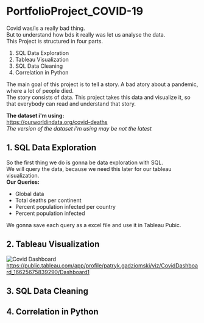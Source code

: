 # PortfolioProject_COVID-19
Covid was/is a really bad thing. <br> But to understand how bds it really was let us analyse the data. <br>
This Project is structured in four parts.

1. SQL Data Exploration
2. Tableau Visualization
3. SQL Data Cleaning
4. Correlation in Python

The main goal of this project is to tell a story. A bad atory about a pandemic, where a lot of people died.<br>
The story consists of data. This project takes this data and visualize it, so that everybody can read and understand that story.

**The dataset i'm using:**<br>
https://ourworldindata.org/covid-deaths <br>
*The version of the dataset i'm using may be not the latest*

## 1. SQL Data Exploration<br>
So the first thing we do is gonna be data exploration with SQL.<br>
We will query the data, because we need this later for our tableau visualization.<br>
**Our Queries:**
- Global data
- Total deaths per continent
- Percent population infected per country
- Percent population infected

We gonna save each query as a excel file and use it in Tableau Pubic.

## 2. Tableau Visualization
![Covid Dashboard](url "repository/Covid Dashboard.png")
https://public.tableau.com/app/profile/patryk.gadziomski/viz/CovidDashboard_16625675839290/Dashboard1

## 3. SQL Data Cleaning
## 4. Correlation in Python
